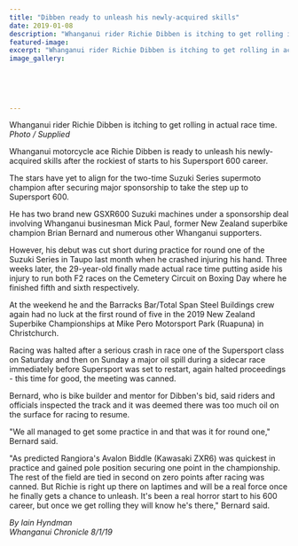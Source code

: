 ```yaml
---
title: "Dibben ready to unleash his newly-acquired skills"
date: 2019-01-08
description: "Whanganui rider Richie Dibben is itching to get rolling in actual race time..."
featured-image: 
excerpt: "Whanganui rider Richie Dibben is itching to get rolling in actual race time."
image_gallery:
	
	
	
	
	
---
```


<p><span>Whanganui rider Richie Dibben is itching to get rolling in actual race time.</span><br /><em>Photo / Supplied</em></p>
<p class="element element-paragraph">Whanganui motorcycle ace Richie Dibben is ready to unleash his newly-acquired skills after the rockiest of starts to his Supersport 600 career.</p>
<p class="element element-paragraph">The stars have yet to align for the two-time Suzuki Series supermoto champion after securing major sponsorship to take the step up to Supersport 600.</p>
<p class="element element-paragraph">He has two brand new GSXR600 Suzuki machines under a sponsorship deal involving Whanganui businesman Mick Paul, former New Zealand superbike champion Brian Bernard and numerous other Whanganui supporters.</p>
<p class="element element-paragraph">However, his debut was cut short during practice for round one of the Suzuki Series in Taupo last month when he crashed injuring his hand. Three weeks later, the 29-year-old finally made actual race time putting aside his injury to run both F2 races on the Cemetery Circuit on Boxing Day where he finished fifth and sixth respectively.</p>
<p class="element element-paragraph">At the weekend he and the Barracks Bar/Total Span Steel Buildings crew again had no luck at the first round of five in the 2019 New Zealand Superbike Championships at Mike Pero Motorsport Park (Ruapuna) in Christchurch.</p>
<p class="element element-paragraph">Racing was halted after a serious crash in race one of the Supersport class on Saturday and then on Sunday a major oil spill during a sidecar race immediately before Supersport was set to restart, again halted proceedings - this time for good, the meeting was canned.</p>
<p class="element element-paragraph">Bernard, who is bike builder and mentor for Dibben's bid, said riders and officials inspected the track and it was deemed there was too much oil on the surface for racing to resume.</p>
<p class="element element-paragraph">"We all managed to get some practice in and that was it for round one," Bernard said.</p>
<p class="element element-paragraph">"As predicted Rangiora's Avalon Biddle (Kawasaki ZXR6) was quickest in practice and gained pole position securing one point in the championship. The rest of the field are tied in second on zero points after racing was canned. But Richie is right up there on laptimes and will be a real force once he finally gets a chance to unleash. It's been a real horror start to his 600 career, but once we get rolling they will know he's there," Bernard said.</p>
<p class="element element-paragraph"><em>By Iain Hyndman</em><br /><em>Whanganui Chronicle 8/1/19</em></p>

